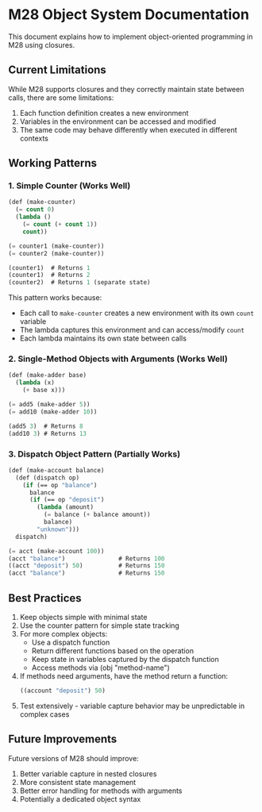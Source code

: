 # M28 Object System Documentation

This document explains how to implement object-oriented programming in M28 using closures.

## Current Limitations

While M28 supports closures and they correctly maintain state between calls, there are some limitations:

1. Each function definition creates a new environment
2. Variables in the environment can be accessed and modified
3. The same code may behave differently when executed in different contexts

## Working Patterns

### 1. Simple Counter (Works Well)

```lisp
(def (make-counter)
  (= count 0)
  (lambda ()
    (= count (+ count 1))
    count))

(= counter1 (make-counter))
(= counter2 (make-counter))

(counter1)  # Returns 1
(counter1)  # Returns 2
(counter2)  # Returns 1 (separate state)
```

This pattern works because:
- Each call to `make-counter` creates a new environment with its own `count` variable
- The lambda captures this environment and can access/modify `count`
- Each lambda maintains its own state between calls

### 2. Single-Method Objects with Arguments (Works Well)

```lisp
(def (make-adder base)
  (lambda (x)
    (+ base x)))

(= add5 (make-adder 5))
(= add10 (make-adder 10))

(add5 3)  # Returns 8
(add10 3) # Returns 13
```

### 3. Dispatch Object Pattern (Partially Works)

```lisp
(def (make-account balance)
  (def (dispatch op)
    (if (== op "balance")
      balance
      (if (== op "deposit")
        (lambda (amount)
          (= balance (+ balance amount))
          balance)
        "unknown")))
  dispatch)

(= acct (make-account 100))
(acct "balance")               # Returns 100
((acct "deposit") 50)          # Returns 150
(acct "balance")               # Returns 150
```

## Best Practices

1. Keep objects simple with minimal state
2. Use the counter pattern for simple state tracking
3. For more complex objects:
   - Use a dispatch function
   - Return different functions based on the operation
   - Keep state in variables captured by the dispatch function
   - Access methods via (obj "method-name")
4. If methods need arguments, have the method return a function:
   ```lisp
   ((account "deposit") 50)
   ```
5. Test extensively - variable capture behavior may be unpredictable in complex cases

## Future Improvements

Future versions of M28 should improve:

1. Better variable capture in nested closures
2. More consistent state management
3. Better error handling for methods with arguments
4. Potentially a dedicated object syntax